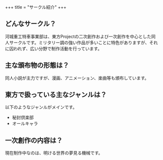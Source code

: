 +++
title = "サークル紹介"
+++

## どんなサークル？

河城重工特車事業部は、東方Projectの二次創作および一次創作を中心とした同人サークルです。ミリタリー調の強い作品が多いことに特色がありますが、それに囚われず、広い分野で制作活動を行っています。

## 主な頒布物の形態は？

同人小説が主力ですが、漫画、アニメーション、楽曲等も頒布しています。

## 東方で扱っている主なジャンルは？

以下のようなジャンルがメインです。

* 秘封倶楽部
* オールキャラ

## 一次創作の内容は？

現在制作中なのは、明ける世界の夢見る機械です。
